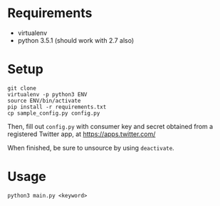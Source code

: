 # Requirements
* virtualenv
* python 3.5.1 (should work with 2.7 also)

# Setup
```
git clone
virtualenv -p python3 ENV
source ENV/bin/activate
pip install -r requirements.txt
cp sample_config.py config.py
```

Then, fill out `config.py` with consumer key and secret obtained from a registered Twitter app, at https://apps.twitter.com/

When finished, be sure to unsource by using `deactivate`.

# Usage
```
python3 main.py <keyword>
```

